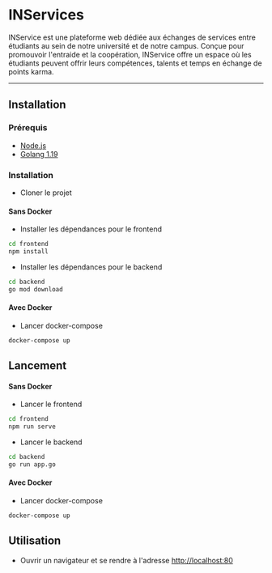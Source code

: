 # INServices
INService est une plateforme web dédiée aux échanges de services entre étudiants au sein de notre université et de notre campus. Conçue pour promouvoir l'entraide et la coopération, INService offre un espace où les étudiants peuvent offrir leurs compétences, talents et temps en échange de points karma.

---
## Installation
### Prérequis
- [Node.js](https://nodejs.org/en/download/)
- [Golang 1.19](https://golang.org/dl/)

### Installation
- Cloner le projet
#### Sans Docker
- Installer les dépendances pour le frontend
```bash
cd frontend
npm install
```
- Installer les dépendances pour le backend
```bash
cd backend
go mod download
```


#### Avec Docker
- Lancer docker-compose
```bash
docker-compose up
```

## Lancement
#### Sans Docker
- Lancer le frontend
```bash
cd frontend
npm run serve
```
- Lancer le backend
```bash
cd backend
go run app.go
```

#### Avec Docker
- Lancer docker-compose
```bash
docker-compose up
```

## Utilisation
- Ouvrir un navigateur et se rendre à l'adresse [http://localhost:80](http://localhost:80)



